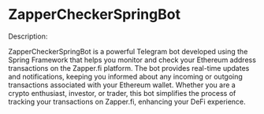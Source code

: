 # ZapperCheckerSpringBot
Description:

ZapperCheckerSpringBot is a powerful Telegram bot developed using the Spring Framework that helps you monitor and check your Ethereum address transactions on the Zapper.fi platform. The bot provides real-time updates and notifications, keeping you informed about any incoming or outgoing transactions associated with your Ethereum wallet. Whether you are a crypto enthusiast, investor, or trader, this bot simplifies the process of tracking your transactions on Zapper.fi, enhancing your DeFi experience.
